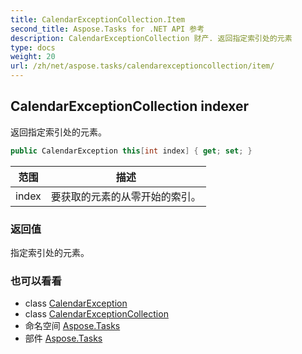 ```yaml
---
title: CalendarExceptionCollection.Item
second_title: Aspose.Tasks for .NET API 参考
description: CalendarExceptionCollection 财产. 返回指定索引处的元素
type: docs
weight: 20
url: /zh/net/aspose.tasks/calendarexceptioncollection/item/
---
```

## CalendarExceptionCollection indexer

返回指定索引处的元素。

```csharp
public CalendarException this[int index] { get; set; }
```

| 范围 | 描述 |
| --- | --- |
| index | 要获取的元素的从零开始的索引。 |

### 返回值

指定索引处的元素。

### 也可以看看

* class [CalendarException](../../calendarexception/)
* class [CalendarExceptionCollection](../)
* 命名空间 [Aspose.Tasks](../../calendarexceptioncollection/)
* 部件 [Aspose.Tasks](../../../)


